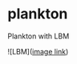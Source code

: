 # plankton
Plankton with LBM

![LBM]([image link](https://github.com/CasvHees/plankton/blob/main/LB_plankton_figs/figat_5000.png))
